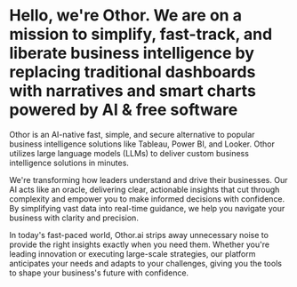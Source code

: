 # Hello, we're Othor. We are on a mission to simplify, fast-track, and liberate business intelligence by replacing traditional dashboards with narratives and smart charts powered by AI & free software

Othor is an AI-native fast, simple, and secure alternative to popular business intelligence solutions like Tableau, Power BI, and Looker. Othor utilizes large language models (LLMs) to deliver custom business intelligence solutions in minutes.

We're transforming how leaders understand and drive their businesses. Our AI acts like an oracle, delivering clear, actionable insights that cut through complexity and empower you to make informed decisions with confidence. By simplifying vast data into real-time guidance, we help you navigate your business with clarity and precision.

In today's fast-paced world, Othor.ai strips away unnecessary noise to provide the right insights exactly when you need them. Whether you're leading innovation or executing large-scale strategies, our platform anticipates your needs and adapts to your challenges, giving you the tools to shape your business's future with confidence. 
